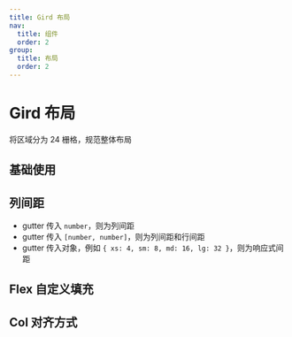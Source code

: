 ```yaml
---
title: Gird 布局
nav:
  title: 组件
  order: 2
group:
  title: 布局
  order: 2
---
```


# Gird 布局

将区域分为 24 栅格，规范整体布局

## 基础使用

<code src="./demos/base.tsx"></code>

## 列间距

- gutter 传入 `number`，则为列间距
- gutter 传入 `[number, number]`，则为列间距和行间距
- gutter 传入对象，例如 `{ xs: 4, sm: 8, md: 16, lg: 32 }`，则为响应式间距

<code src="./demos/gap.tsx"></code>

## Flex 自定义填充

<code src="./demos/flex.tsx"></code>

## Col 对齐方式

<code src="./demos/align.tsx"></code>
